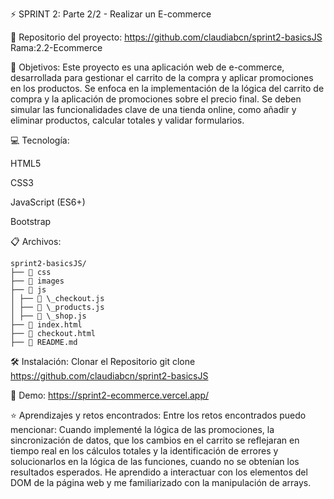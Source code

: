 ⚡️ SPRINT 2: Parte 2/2 - Realizar un E-commerce

🔗 Repositorio del proyecto:
https://github.com/claudiabcn/sprint2-basicsJS
Rama:2.2-Ecommerce

🎯 Objetivos:
Este proyecto es una aplicación web de e-commerce, desarrollada para gestionar el carrito de la compra y aplicar promociones en los productos.
Se enfoca en la implementación de la lógica del carrito de compra y la aplicación de promociones sobre el precio final.
Se deben simular las funcionalidades clave de una tienda online, como añadir y eliminar productos, calcular totales y validar formularios.

💻 Tecnología:

HTML5

CSS3

JavaScript (ES6+)

Bootstrap

📋 Archivos:

```
sprint2-basicsJS/
├── 📁 css
├── 📁 images
├── 📁 js
│ ├── 📄 \_checkout.js
│ ├── 📄 \_products.js
│ ├── 📄 \_shop.js
├── 📄 index.html
├── 📄 checkout.html
├── 📄 README.md
```

🛠 Instalación:
Clonar el Repositorio git clone https://github.com/claudiabcn/sprint2-basicsJS

📸 Demo:
https://sprint2-ecommerce.vercel.app/

⭐ Aprendizajes y retos encontrados:
Entre los retos encontrados puedo mencionar:
Cuando implementé la lógica de las promociones, la sincronización de datos, que los cambios en el carrito se reflejaran en tiempo real en los cálculos totales y la identificación de errores y solucionarlos en la lógica de las funciones, cuando no se obtenían los resultados esperados. He aprendido a interactuar con los elementos del DOM de la página web y me familiarizado con la manipulación de arrays.
